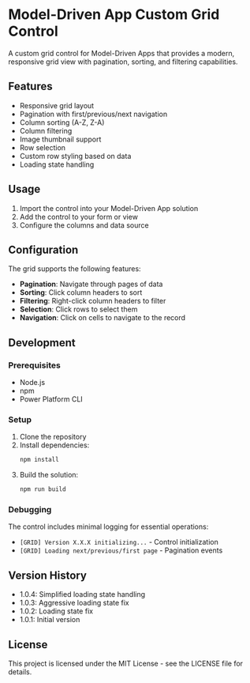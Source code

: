 # Model-Driven App Custom Grid Control

A custom grid control for Model-Driven Apps that provides a modern, responsive grid view with pagination, sorting, and filtering capabilities.

## Features

- Responsive grid layout
- Pagination with first/previous/next navigation
- Column sorting (A-Z, Z-A)
- Column filtering
- Image thumbnail support
- Row selection
- Custom row styling based on data
- Loading state handling

## Usage

1. Import the control into your Model-Driven App solution
2. Add the control to your form or view
3. Configure the columns and data source

## Configuration

The grid supports the following features:

- **Pagination**: Navigate through pages of data
- **Sorting**: Click column headers to sort
- **Filtering**: Right-click column headers to filter
- **Selection**: Click rows to select them
- **Navigation**: Click on cells to navigate to the record

## Development

### Prerequisites

- Node.js
- npm
- Power Platform CLI

### Setup

1. Clone the repository
2. Install dependencies:
   ```bash
   npm install
   ```
3. Build the solution:
   ```bash
   npm run build
   ```

### Debugging

The control includes minimal logging for essential operations:

- `[GRID] Version X.X.X initializing...` - Control initialization
- `[GRID] Loading next/previous/first page` - Pagination events

## Version History

- 1.0.4: Simplified loading state handling
- 1.0.3: Aggressive loading state fix
- 1.0.2: Loading state fix
- 1.0.1: Initial version

## License

This project is licensed under the MIT License - see the LICENSE file for details. 